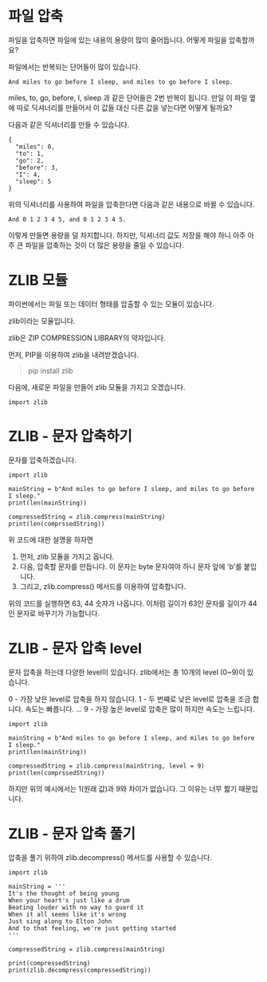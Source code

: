 # 파일 압축

파일을 압축하면 파일에 있는 내용의 용량이 많이 줄어듭니다. 어떻게 파일을 압축할까요?

파일에서는 반복되는 단어들이 많이 있습니다.

```
And miles to go before I sleep, and miles to go before I sleep.
```

miles, to, go, before, I, sleep 과 같은 단어들은 2번 반복이 됩니다. 만일 이 파일 옆에 따로 딕셔너리를 만들어서 이 값들 대신 다른 값을 넣는다면 어떻게 될까요?

다음과 같은 딕셔너리를 만들 수 있습니다.

```
{
  "miles": 0,
  "to": 1,
  "go": 2,
  "before": 3,
  "I": 4,
  "sleep": 5
}
```

위의 딕셔너리를 사용하여 파일을 압축한다면 다음과 같은 내용으로 바뀔 수 있습니다.

```
And 0 1 2 3 4 5, and 0 1 2 3 4 5.
```

이렇게 만들면 용량을 덜 차지합니다. 하지만, 딕셔너리 값도 저장을 해야 하니 아주 아주 큰 파일을 압축하는 것이 더 많은 용량을 줄일 수 있습니다.

# ZLIB 모듈

파이썬에서는 파일 또는 데이터 형태를 압출할 수 있는 모듈이 있습니다.

zlib이라는 모율입니다.

zlib은 ZIP COMPRESSION LIBRARY의 약자입니다.

먼저, PIP을 이용하여 zlib을 내려받겠습니다.

> pip install zlib

다음에, 새로운 파일을 만들어 zlib 모듈을 가지고 오겠습니다.

```
import zlib
```

# ZLIB - 문자 압축하기

문자를 압축하겠습니다.

```
import zlib

mainString = b"And miles to go before I sleep, and miles to go before I sleep."
print(len(mainString))

compressedString = zlib.compress(mainString)
print(len(comprssedString))
```

위 코드에 대한 설명을 하자면

1. 먼저, zlib 모듈을 가지고 옵니다.
2. 다음, 압축할 문자를 만듭니다. 이 문자는 byte 문자여야 하니 문자 앞에 'b'를 붙입니다.
3. 그리고, zlib.compress() 메서드를 이용하여 압축합니다.

위의 코드를 실행하면 63, 44 숫자가 나옵니다. 이처럼 길이가 63인 문자를 길이가 44인 문자로 바꾸기가 가능합니다.

# ZLIB - 문자 압축 level

문자 압축을 하는데 다양한 level이 있습니다. zlib에서는 총 10개의 level (0~9)이 있습니다.

0 - 가장 낮은 level로 압축을 하지 않습니다.
1 - 두 번쨰로 낮은 level로 압축을 조금 합니다. 속도는 빠릅니다.
...
9 - 가장 높은 level로 압축은 많이 하지만 속도는 느립니다.

```
import zlib

mainString = b"And miles to go before I sleep, and miles to go before I sleep."
print(len(mainString))

compressedString = zlib.compress(mainString, level = 9)
print(len(comprssedString))
```

하지만 위의 예시에서는 1(원래 값)과 9와 차이가 없습니다. 그 이유는 너무 짧기 때문입니다.

# ZLIB - 문자 압축 풀기

압축을 풀기 위하여 zlib.decompress() 메서드를 사용할 수 있습니다.

```
import zlib

mainString = '''
It's the thought of being young
When your heart's just like a drum
Beating louder with no way to guard it
When it all seems like it's wrong
Just sing along to Elton John
And to that feeling, we're just getting started
'''

compressedString = zlib.compress(mainString)

print(compressedString)
print(zlib.decompress(compressedString))
```
